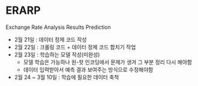 # ERARP

Exchange Rate Analysis Results Prediction

- 2월 21일 : 데이터 정제 코드 작성
- 2월 22일 : 크롤링 코드 + 데이터 정제 코드 합치기 작업
- 2월 23일 : 학습하는 모델 작성(미완성)
  - 모델 학습은 가능하나 원-핫 인코딩에서 문제가 생겨 그 부분 정리 다시 해야함
  - 데이터 입력받아서 예측 결과 보여주는 방식으로 수정해야함
- 2월 24 ~ 3월 10일 : 학습에 필요한 데이터 축척
